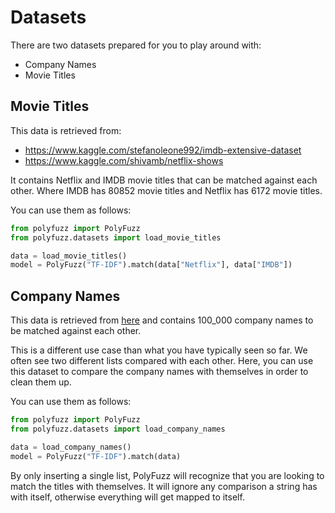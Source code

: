 # Datasets
There are two datasets prepared for you to play around with:  

* Company Names  
* Movie Titles

## Movie Titles
This data is retrieved from:    
  
* https://www.kaggle.com/stefanoleone992/imdb-extensive-dataset  
* https://www.kaggle.com/shivamb/netflix-shows  

It contains Netflix and IMDB movie titles that can be matched against each other. 
Where IMDB has 80852 movie titles and Netflix has 6172 movie titles.

You can use them as follows:

```python
from polyfuzz import PolyFuzz
from polyfuzz.datasets import load_movie_titles

data = load_movie_titles()
model = PolyFuzz("TF-IDF").match(data["Netflix"], data["IMDB"])
```

## Company Names
This data is retrieved from [here](https://www.kaggle.com/dattapiy/sec-edgar-companies-list?select=sec__edgar_company_info.csv) 
and contains 100_000 company names to be matched against each other. 

This is a different use case than what you have typically seen so far. We often see two different lists compared 
with each other. Here, you can use this dataset to compare the company names with themselves in order to clean 
them up. 

You can use them as follows:

```python
from polyfuzz import PolyFuzz
from polyfuzz.datasets import load_company_names

data = load_company_names()
model = PolyFuzz("TF-IDF").match(data)
```

By only inserting a single list, PolyFuzz will recognize that you are looking to match the titles with themselves. 
It will ignore any comparison a string has with itself, otherwise everything will get mapped to itself. 
